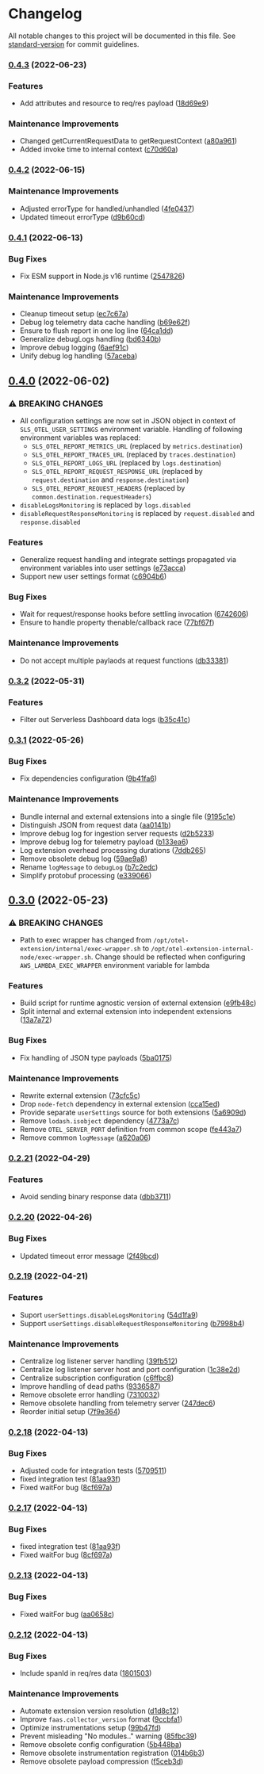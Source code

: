 # Changelog

All notable changes to this project will be documented in this file. See [standard-version](https://github.com/conventional-changelog/standard-version) for commit guidelines.

### [0.4.3](https://github.com/serverless/runtime/compare/@serverless/aws-lambda-otel-extension@0.4.2...@serverless/aws-lambda-otel-extension@0.4.3) (2022-06-23)

### Features

- Add attributes and resource to req/res payload ([18d69e9](https://github.com/serverless/runtime/commit/18d69e9a785a7019dceb2f3d657b7b31e2cf7164))

### Maintenance Improvements

- Changed getCurrentRequestData to getRequestContext ([a80a961](https://github.com/serverless/runtime/commit/a80a96163119615065c377c9bb3b18c4e2b8629f))
- Added invoke time to internal context ([c70d60a](https://github.com/serverless/runtime/commit/c70d60aefb80099cb1422b1f2d745860f7258135))

### [0.4.2](https://github.com/serverless/runtime/compare/@serverless/aws-lambda-otel-extension@0.4.1...@serverless/aws-lambda-otel-extension@0.4.2) (2022-06-15)

### Maintenance Improvements

- Adjusted errorType for handled/unhandled ([4fe0437](https://github.com/serverless/runtime/commit/4fe0437a2d4407dfba8f0aff191fca07c89afc48))
- Updated timeout errorType ([d9b60cd](https://github.com/serverless/runtime/commit/d9b60cd6e2df9613ae4c765d9587d7f0cb6ce82d))

### [0.4.1](https://github.com/serverless/runtime/compare/@serverless/aws-lambda-otel-extension@0.4.0...@serverless/aws-lambda-otel-extension@0.4.1) (2022-06-13)

### Bug Fixes

- Fix ESM support in Node.js v16 runtime ([2547826](https://github.com/serverless/runtime/commit/25478264044f453ea64acd71940f271077095537))

### Maintenance Improvements

- Cleanup timeout setup ([ec7c67a](https://github.com/serverless/runtime/commit/ec7c67a88d219f43cabcd9c16ac004b5eb7fc64b))
- Debug log telemetry data cache handling ([b69e62f](https://github.com/serverless/runtime/commit/b69e62f5c47a707082f3d8f13523a089c4e37e70))
- Ensure to flush report in one log line ([64ca1dd](https://github.com/serverless/runtime/commit/64ca1dd40886dfa2c4c5b5fe4ec965ae8811cb14))
- Generalize debugLogs handling ([bd6340b](https://github.com/serverless/runtime/commit/bd6340b629c87787ca7bb4e8f4dbd8b94275740d))
- Improve debug logging ([6aef91c](https://github.com/serverless/runtime/commit/6aef91c2eb2ad0f98eeacff50922efbd77cbd494))
- Unify debug log handling ([57aceba](https://github.com/serverless/runtime/commit/57aceba04e05df1f664237401d7e7811ef5f26be))

## [0.4.0](https://github.com/serverless/runtime/compare/@serverless/aws-lambda-otel-extension@0.3.2...@serverless/aws-lambda-otel-extension@0.4.0) (2022-06-02)

### ⚠ BREAKING CHANGES

- All configuration settings are now set in JSON object in context of `SLS_OTEL_USER_SETTINGS` environment variable. Handling of following environment variables was replaced:
  - `SLS_OTEL_REPORT_METRICS_URL` (replaced by `metrics.destination`)
  - `SLS_OTEL_REPORT_TRACES_URL` (replaced by `traces.destination`)
  - `SLS_OTEL_REPORT_LOGS_URL` (replaced by `logs.destination`)
  - `SLS_OTEL_REPORT_REQUEST_RESPONSE_URL` (replaced by `request.destination` and `response.destination`)
  - `SLS_OTEL_REPORT_REQUEST_HEADERS` (replaced by `common.destination.requestHeaders`)
- `disableLogsMonitoring` is replaced by `logs.disabled`
- `disableRequestResponseMonitoring` is replaced by `request.disabled` and `response.disabled`

### Features

- Generalize request handling and integrate settings propagated via environment variables into user settings ([e73acca](https://github.com/serverless/runtime/commit/e73acca9db5fc1ceb0681f7ddead978b6b6651b9))
- Support new user settings format ([c6904b6](https://github.com/serverless/runtime/commit/c6904b6b6ae94a60fe8d496a1f11ac654cb8173d))

### Bug Fixes

- Wait for request/response hooks before settling invocation ([6742606](https://github.com/serverless/runtime/commit/67426068b78cce5db7a59888aee7b553baff82a7))
- Ensure to handle property thenable/callback race ([77bf67f](https://github.com/serverless/runtime/commit/77bf67fdaa01aa58e620e04e80c68a943480d599))

### Maintenance Improvements

- Do not accept multiple paylaods at request functions ([db33381](https://github.com/serverless/runtime/commit/db3338183925fb8b55dc10a7f57553636e07dbf3))

### [0.3.2](https://github.com/serverless/runtime/compare/@serverless/aws-lambda-otel-extension@0.3.1...@serverless/aws-lambda-otel-extension@0.3.2) (2022-05-31)

### Features

- Filter out Serverless Dashboard data logs ([b35c41c](https://github.com/serverless/runtime/commit/b35c41c61dd162606722944bce46f7a71d3475ce))

### [0.3.1](https://github.com/serverless/runtime/compare/@serverless/aws-lambda-otel-extension@0.3.0...@serverless/aws-lambda-otel-extension@0.3.1) (2022-05-26)

### Bug Fixes

- Fix dependencies configuration ([9b41fa6](https://github.com/serverless/runtime/commit/9b41fa6198738669a5aebd58b7477f724888793d))

### Maintenance Improvements

- Bundle internal and external extensions into a single file ([9195c1e](https://github.com/serverless/runtime/commit/9195c1e8f760e27323ea65155fc3cef5e55d9ffb))
- Distinguish JSON from request data ([aa0141b](https://github.com/serverless/runtime/commit/aa0141be19c7b18cbb0f3abcab027d958f2ab052))
- Improve debug log for ingestion server requests ([d2b5233](https://github.com/serverless/runtime/commit/d2b5233020357c2384c894df5ef87e4ad2d03a0e))
- Improve debug log for telemetry payload ([b133ea6](https://github.com/serverless/runtime/commit/b133ea665b2d0308cbd41f7605e5dec15d3acba5))
- Log extension overhead processing durations ([7ddb265](https://github.com/serverless/runtime/commit/7ddb26576148f6c5466db00370fc5de770a6507a))
- Remove obsolete debug log ([59ae9a8](https://github.com/serverless/runtime/commit/59ae9a8b1b48356c5974f1dd758ceb404c098bd5))
- Rename `logMessage` to `debugLog` ([b7c2edc](https://github.com/serverless/runtime/commit/b7c2edcd3332d9383369e5ab1d8a68262b3be928))
- Simplify protobuf processing ([e339066](https://github.com/serverless/runtime/commit/e339066d4b1f7046e06fdbd911b7f838b8945596))

## [0.3.0](https://github.com/serverless/runtime/compare/@serverless/aws-lambda-otel-extension@0.2.21...@serverless/aws-lambda-otel-extension@0.3.0) (2022-05-23)

### ⚠ BREAKING CHANGES

- Path to exec wrapper has changed from `/opt/otel-extension/internal/exec-wrapper.sh` to `/opt/otel-extension-internal-node/exec-wrapper.sh`. Change should be reflected when configuring `AWS_LAMBDA_EXEC_WRAPPER` environment variable for lambda

### Features

- Build script for runtime agnostic version of external extension ([e9fb48c](https://github.com/serverless/runtime/commit/e9fb48c0a75a058f6edac85033f8a8406fb1054a))
- Split internal and external extension into independent extensions ([13a7a72](https://github.com/serverless/runtime/commit/13a7a72a01c43d79176ef0f34b54fca64aba9651))

### Bug Fixes

- Fix handling of JSON type payloads ([5ba0175](https://github.com/serverless/runtime/commit/5ba0175b04a01311e9283c8d0b5a470a5b0d6347))

### Maintenance Improvements

- Rewrite external extension ([73cfc5c](https://github.com/serverless/runtime/commit/73cfc5c9c979f2d7b089f5fb3deca39ab1f52086))
- Drop `node-fetch` dependency in external extension ([cca15ed](https://github.com/serverless/runtime/commit/cca15ed850123ee2d7130bb7eb03d0de97ce8a52))
- Provide separate `userSettings` source for both extensions ([5a6909d](https://github.com/serverless/runtime/commit/5a6909dceabb7f73f15fb5055476e5b9d6f141dd))
- Remove `lodash.isobject` dependency ([4773a7c](https://github.com/serverless/runtime/commit/4773a7cf52b0684fc8db100b0b1321444539c612))
- Remove `OTEL_SERVER_PORT` definition from common scope ([fe443a7](https://github.com/serverless/runtime/commit/fe443a7fd5060b6182de5797aece98ba4d45aaac))
- Remove common `logMessage` ([a620a06](https://github.com/serverless/runtime/commit/a620a065e2c20d7a996ce0c64093686fea4c8c05))

### [0.2.21](https://github.com/serverless/runtime/compare/@serverless/aws-lambda-otel-extension@0.2.20...@serverless/aws-lambda-otel-extension@0.2.21) (2022-04-29)

### Features

- Avoid sending binary response data ([dbb3711](https://github.com/serverless/runtime/commit/dbb3711b696a77290f93a36f1f2f2e190067c36a))

### [0.2.20](https://github.com/serverless/runtime/compare/@serverless/aws-lambda-otel-extension@0.2.19...@serverless/aws-lambda-otel-extension@0.2.20) (2022-04-26)

### Bug Fixes

- Updated timeout error message ([2f49bcd](https://github.com/serverless/runtime/commit/2f49bcd291d4574384515a028060897fa36043c0))

### [0.2.19](https://github.com/serverless/runtime/compare/@serverless/aws-lambda-otel-extension@0.2.18...@serverless/aws-lambda-otel-extension@0.2.19) (2022-04-21)

### Features

- Suport `userSettings.disableLogsMonitoring` ([54d1fa9](https://github.com/serverless/runtime/commit/54d1fa996e82566fd505d9e1975d9c641651d147))
- Support `userSettings.disableRequestResponseMonitoring` ([b7998b4](https://github.com/serverless/runtime/commit/b7998b42843e02e1fb76faf60a73e127c86bdb7d))

### Maintenance Improvements

- Centralize log listener server handling ([39fb512](https://github.com/serverless/runtime/commit/39fb51297105f8c3c491b41f151e592169601fb1))
- Centralize log listener server host and port configuration ([1c38e2d](https://github.com/serverless/runtime/commit/1c38e2d6a1a8b5dd3bc5ddef1f5bc24f8cc0e230))
- Centralize subscription configuration ([c6ffbc8](https://github.com/serverless/runtime/commit/c6ffbc8f61b2ebebceb35f4a576900ee27b3274a))
- Improve handling of dead paths ([9336587](https://github.com/serverless/runtime/commit/933658710e2dc814f0b2f2c1221c8044e924b132))
- Remove obsolete error handling ([7310032](https://github.com/serverless/runtime/commit/7310032176d1e9ddd17bde9378ea260844f6b044))
- Remove obsolete handling from telemetry server ([247dec6](https://github.com/serverless/runtime/commit/247dec6665597b7f6d56fa8454c18a32352d5458))
- Reorder initial setup ([7f9e364](https://github.com/serverless/runtime/commit/7f9e364d23ab7cf0341aa2e9e7e255f398cb2fa7))

### [0.2.18](https://github.com/serverless/runtime/compare/@serverless/aws-lambda-otel-extension@0.2.12...@serverless/aws-lambda-otel-extension@0.2.18) (2022-04-13)

### Bug Fixes

- Adjusted code for integration tests ([5709511](https://github.com/serverless/runtime/commit/5709511ed5afd4b06c541383d39e0880feacd2fa))
- fixed integration test ([81aa93f](https://github.com/serverless/runtime/commit/81aa93fb295b980cad87b43e9b166005f138a020))
- Fixed waitFor bug ([8cf697a](https://github.com/serverless/runtime/commit/8cf697ad29d75ed04b8a3272c5e4c409c5fe37e4))

### [0.2.17](https://github.com/serverless/runtime/compare/@serverless/aws-lambda-otel-extension@0.2.12...@serverless/aws-lambda-otel-extension@0.2.17) (2022-04-13)

### Bug Fixes

- fixed integration test ([81aa93f](https://github.com/serverless/runtime/commit/81aa93fb295b980cad87b43e9b166005f138a020))
- Fixed waitFor bug ([8cf697a](https://github.com/serverless/runtime/commit/8cf697ad29d75ed04b8a3272c5e4c409c5fe37e4))

### [0.2.13](https://github.com/serverless/runtime/compare/@serverless/aws-lambda-otel-extension@0.2.12...@serverless/aws-lambda-otel-extension@0.2.13) (2022-04-13)

### Bug Fixes

- Fixed waitFor bug ([aa0658c](https://github.com/serverless/runtime/commit/aa0658cc8c3ab87708ec33c00f21dc93c1dc76e7))

### [0.2.12](https://github.com/serverless/runtime/compare/@serverless/aws-lambda-otel-extension@0.2.10...@serverless/aws-lambda-otel-extension@0.2.12) (2022-04-13)

### Bug Fixes

- Include spanId in req/res data ([1801503](https://github.com/serverless/runtime/commit/1801503557b09d97edbda16f94f990b6914c5bad))

### Maintenance Improvements

- Automate extension version resolution ([d1d8c12](https://github.com/serverless/runtime/commit/d1d8c124563b0481383c21b69e7f13576dafbab9))
- Improve `faas.collector_version` format ([9ccbfa1](https://github.com/serverless/runtime/commit/9ccbfa10c301d1234d595ae5b242bd43a42b1ade))
- Optimize instrumentations setup ([99b47fd](https://github.com/serverless/runtime/commit/99b47fd339f1a64312ef7c37baca54f6e9967ac1))
- Prevent misleading "No modules.." warning ([85fbc39](https://github.com/serverless/runtime/commit/85fbc399ad61914104d7f86e60699042d7fe6f79))
- Remove obsolete config configuration ([5b448ba](https://github.com/serverless/runtime/commit/5b448ba4c0bac1d9f6653151cad9d075916def3f))
- Remove obsolete instrumentation registration ([014b6b3](https://github.com/serverless/runtime/commit/014b6b39647df54643aa18086183479810aaf79a))
- Remove obsolete payload compression ([f5ceb3d](https://github.com/serverless/runtime/commit/f5ceb3d9151ad2183d3ebe5e1b079f4a7e788fea))
